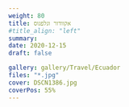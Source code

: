 ```yaml
---
weight: 80
title: אקוודור וגלפגוס
#title_align: "left"
summary: 
date: 2020-12-15
draft: false

gallery: gallery/Travel/Ecuador
files: "*.jpg"
cover: DSCN1386.jpg
coverPos: 55%
---
```

